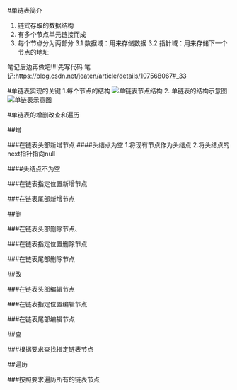 #单链表简介
1. 链式存取的数据结构
2. 有多个节点单元链接而成
3. 每个节点分为两部分
    3.1  数据域：用来存储数据
    3.2  指针域：用来存储下一个节点的地址

笔记后边再做吧!!!!先写代码
笔记:https://blog.csdn.net/jeaten/article/details/107568067#_33

#单链表实现的关键
1.每个节点的结构
    ![单链表节点结构](../../assets/2023-11-08_140606.png)
2.  单链表的结构示意图
    ![单链表示意图](../../assets/2023-11-08_140902.png)


#单链表的增删改查和遍历

##增

###在链表头部新增节点
####头结点为空
1.将现有节点作为头结点
2.将头结点的next指针指向null

####头结点不为空


###在链表指定位置新增节点

###在链表尾部新增节点

##删

###在链表头部删除节点、

###在链表指定位置删除节点

###在链表尾部删除节点

##改

###在链表头部编辑节点

###在链表指定位置编辑节点

###在链表尾部编辑节点

##查

###根据要求查找指定链表节点

##遍历

###按照要求遍历所有的链表节点